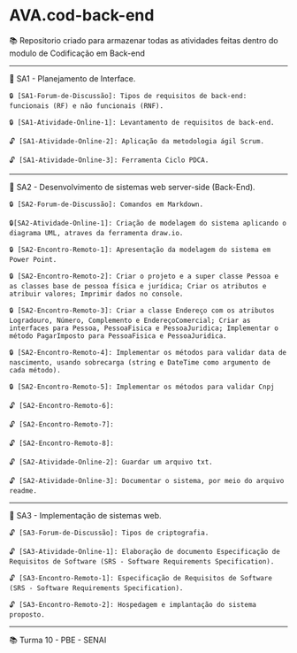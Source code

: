 # AVA.cod-back-end

📚 Repositorio criado para armazenar todas as atividades feitas dentro do modulo de Codificação em Back-end  

______________________________________________________________________________________________________________________

📁 SA1 - Planejamento de Interface.

	🔒 [SA1-Forum-de-Discussão]: Tipos de requisitos de back-end: funcionais (RF) e não funcionais (RNF).

	🔒 [SA1-Atividade-Online-1]: Levantamento de requisitos de back-end.

 	🔓 [SA1-Atividade-Online-2]: Aplicação da metodologia ágil Scrum.

	🔓 [SA1-Atividade-Online-3]: Ferramenta Ciclo PDCA.

______________________________________________________________________________________________________________________

📁 SA2 - Desenvolvimento de sistemas web server-side (Back-End).

	🔒 [SA2-Forum-de-Discussão]: Comandos em Markdown.

 	🔒[SA2-Atividade-Online-1]: Criação de modelagem do sistema aplicando o diagrama UML, atraves da ferramenta draw.io.

	🔒 [SA2-Encontro-Remoto-1]: Apresentação da modelagem do sistema em Power Point.

 	🔒 [SA2-Encontro-Remoto-2]: Criar o projeto e a super classe Pessoa e as classes base de pessoa física e jurídica; Criar os atributos e atribuir valores; Imprimir dados no console. 

 	🔒 [SA2-Encontro-Remoto-3]: Criar a classe Endereço com os atributos Logradouro, Número, Complemento e EndereçoComercial; Criar as interfaces para Pessoa, PessoaFisica e PessoaJuridica; Implementar o método PagarImposto para PessoaFisica e PessoaJuridica.

 	🔒 [SA2-Encontro-Remoto-4]: Implementar os métodos para validar data de nascimento, usando sobrecarga (string e DateTime como argumento de cada método).

 	🔒 [SA2-Encontro-Remoto-5]: Implementar os métodos para validar Cnpj

	🔓 [SA2-Encontro-Remoto-6]: 

 	🔓 [SA2-Encontro-Remoto-7]: 

 	🔓 [SA2-Encontro-Remoto-8]: 

 	🔓 [SA2-Atividade-Online-2]: Guardar um arquivo txt.

 	🔓 [SA2-Atividade-Online-3]: Documentar o sistema, por meio do arquivo readme.

______________________________________________________________________________________________________________________

📁 SA3 - Implementação de sistemas web.

 	🔓 [SA3-Forum-de-Discussão]: Tipos de criptografia.

 	🔓 [SA3-Atividade-Online-1]: Elaboração de documento Especificação de Requisitos de Software (SRS - Software Requirements Specification).

 	🔓 [SA3-Encontro-Remoto-1]: Especificação de Requisitos de Software (SRS - Software Requirements Specification).

 	🔓 [SA3-Encontro-Remoto-2]: Hospedagem e implantação do sistema proposto.

______________________________________________________________________________________________________________________

📚 Turma 10 - PBE - SENAI
